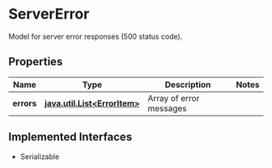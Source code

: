

# ServerError

Model for server error responses (500 status code).

## Properties

Name | Type | Description | Notes
------------ | ------------- | ------------- | -------------
**errors** | [**java.util.List&lt;ErrorItem&gt;**](ErrorItem.md) | Array of error messages | 


## Implemented Interfaces

* Serializable


